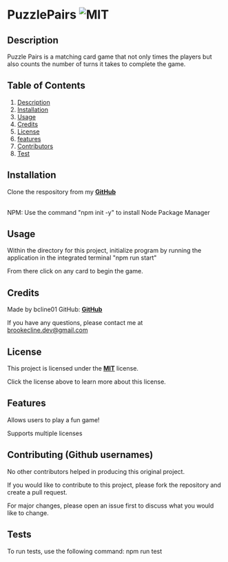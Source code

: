 # PuzzlePairs ![MIT](https://img.shields.io/badge/license-MIT-green)


## Description
Puzzle Pairs is a matching card game that not only times the players but also counts the number of turns it takes to complete the game. 

  ## Table of Contents
  1. [Description](#description)
  2. [Installation](#installation)
  3. [Usage](#usage)
  4. [Credits](#credits)
  5. [License](#license)
  6. [features](#features)
  7. [Contributors](#contribute)
  8. [Test](#test)

  ## Installation
  Clone the respository from my **[GitHub](https://github.com/bcline01/Puzzlepairs)**


   <br>NPM: Use the command "npm init -y" to install Node Package Manager<br>
      


  ## Usage
  Within the directory for this project, initialize program by running the application in the integrated terminal "npm run start"

  From there click on any card to begin the game. 



  ## Credits
  Made by bcline01 GitHub: **[GitHub](https://github.com/bcline01)**
  

  If you have any questions, please contact me at <brookecline.dev@gmail.com>

  ## License
  This project is licensed under the **[MIT](https://opensource.org/licenses/MIT)** license.

  Click the license above to learn more about this license.

  ## Features
  Allows users to play a fun game!

  Supports multiple licenses

  ## Contributing (Github usernames)
  No other contributors helped in producing this original project.

  If you would like to contribute to this project, please fork the repository and create a pull request. 
    
  For major changes, please open an issue first to discuss what you would like to change.

  ## Tests
  To run tests, use the following command: npm run test